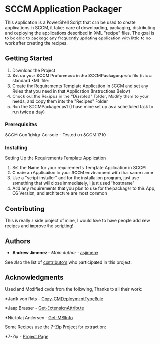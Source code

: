 # SCCM Application Packager

This Application is a PowerShell Script that can be used to create applications in SCCM, it takes care of downloading, packaging, distributing and deploying the applications described in XML "recipe" files. The goal is to be able to package any frequently updating application with little to no work after creating the recipes.

## Getting Started

1. Download the Project
2. Set up your SCCM Preferences in the SCCMPackager.prefs file (it is a standard XML file)
3. Create the Requirements Template Application in SCCM and set any Rules that you need in that Application (Instructions Below)
4. Check out the Recipes in the "Disabled" Folder, Modify them to your needs, and copy them into the "Recipes" Folder
5. Run the SCCMPackager.ps1 (I have mine set up as a scheduled task to run twice a day)

### Prerequisites

SCCM ConfigMgr Console - Tested on SCCM 1710


### Installing

Setting Up the Requirements Template Application

1. Set the Name for your requirements Template Application in SCCM
2. Create an Application in your SCCM environment with that same name
3. Use a "script installer" and for the installation program, just use something that will close immediately, i just used "hostname"
4. Add any requirements that you plan to use for the packager to this App, OS Version, and architecture are most common

## Contributing

This is really a side project of mine, I would love to have people add new recipes and improve the scripting! 

## Authors

* **Andrew Jimenez** - *Main Author* - [asjimene](https://github.com/asjimene)

See also the list of [contributors](https://github.com/asjimene/SCCM-Application-Packager/graphs/contributors) who participated in this project.


## Acknowledgments

Used and Modified code from the following, Thanks to all their work: 

*Janik von Rots - [Copy-CMDeploymentTypeRule](https://janikvonrotz.ch/2017/10/20/configuration-manager-configure-requirement-rules-for-deployment-types-with-powershell/) 

*Jaap Brasser - [Get-ExtensionAttribute](http://www.jaapbrasser.com) 

*Nickolaj Andersen - [Get-MSIInfo](http://www.scconfigmgr.com/2014/08/22/how-to-get-msi-file-information-with-powershell/)


Some Recipes use the 7-Zip Project for extraction:

*7-Zip - [Project Page](https://www.7-zip.org/)